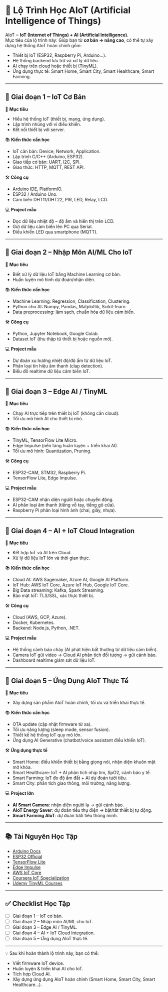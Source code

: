 # 🚀 Lộ Trình Học AIoT (Artificial Intelligence of Things)

AIoT = **IoT (Internet of Things) + AI (Artificial Intelligence)**.  
Mục tiêu của lộ trình này: Giúp bạn từ **cơ bản → nâng cao**, có thể tự xây dựng hệ thống AIoT hoàn chỉnh gồm:
- Thiết bị IoT (ESP32, Raspberry Pi, Arduino…).
- Hệ thống backend lưu trữ và xử lý dữ liệu.
- AI chạy trên cloud hoặc thiết bị (TinyML).
- Ứng dụng thực tế: Smart Home, Smart City, Smart Healthcare, Smart Farming.

---

## 📌 Giai đoạn 1 – IoT Cơ Bản

🎯 **Mục tiêu**
- Hiểu hệ thống IoT (thiết bị, mạng, ứng dụng).
- Lập trình nhúng với vi điều khiển.
- Kết nối thiết bị với server.

📚 **Kiến thức cần học**
- IoT căn bản: Device, Network, Application.
- Lập trình C/C++ (Arduino, ESP32).
- Giao tiếp cơ bản: UART, I2C, SPI.
- Giao thức: HTTP, MQTT, REST API.

🛠 **Công cụ**
- Arduino IDE, PlatformIO.
- ESP32 / Arduino Uno.
- Cảm biến DHT11/DHT22, PIR, LED, Relay, LCD.

💻 **Project mẫu**
- Đọc dữ liệu nhiệt độ – độ ẩm và hiển thị trên LCD.
- Gửi dữ liệu cảm biến lên PC qua Serial.
- Điều khiển LED qua smartphone (MQTT).

---

## 📌 Giai đoạn 2 – Nhập Môn AI/ML Cho IoT

🎯 **Mục tiêu**
- Biết xử lý dữ liệu IoT bằng Machine Learning cơ bản.
- Huấn luyện mô hình dự đoán/nhận diện.

📚 **Kiến thức cần học**
- Machine Learning: Regression, Classification, Clustering.
- Python cho AI: Numpy, Pandas, Matplotlib, Scikit-learn.
- Data preprocessing: làm sạch, chuẩn hóa dữ liệu cảm biến.

🛠 **Công cụ**
- Python, Jupyter Notebook, Google Colab.
- Dataset IoT (thu thập từ thiết bị hoặc nguồn mở).

💻 **Project mẫu**
- Dự đoán xu hướng nhiệt độ/độ ẩm từ dữ liệu IoT.
- Phân loại tín hiệu âm thanh (clap detection).
- Biểu đồ realtime dữ liệu cảm biến IoT.

---

## 📌 Giai đoạn 3 – Edge AI / TinyML

🎯 **Mục tiêu**
- Chạy AI trực tiếp trên thiết bị IoT (không cần cloud).
- Tối ưu mô hình AI cho thiết bị nhỏ.

📚 **Kiến thức cần học**
- TinyML, TensorFlow Lite Micro.
- Edge Impulse (nền tảng huấn luyện + triển khai AI).
- Tối ưu mô hình: Quantization, Pruning.

🛠 **Công cụ**
- ESP32-CAM, STM32, Raspberry Pi.
- TensorFlow Lite, Edge Impulse.

💻 **Project mẫu**
- ESP32-CAM nhận diện người hoặc chuyển động.
- AI phân loại âm thanh (tiếng vỗ tay, tiếng gõ cửa).
- Raspberry Pi phân loại hình ảnh (chai, giấy, nhựa).

---

## 📌 Giai đoạn 4 – AI + IoT Cloud Integration

🎯 **Mục tiêu**
- Kết hợp IoT và AI trên Cloud.
- Xử lý dữ liệu IoT lớn và thời gian thực.

📚 **Kiến thức cần học**
- Cloud AI: AWS Sagemaker, Azure AI, Google AI Platform.
- IoT Hub: AWS IoT Core, Azure IoT Hub, Google IoT Core.
- Big Data streaming: Kafka, Spark Streaming.
- Bảo mật IoT: TLS/SSL, xác thực thiết bị.

🛠 **Công cụ**
- Cloud (AWS, GCP, Azure).
- Docker, Kubernetes.
- Backend: Node.js, Python, .NET.

💻 **Project mẫu**
- Hệ thống cảnh báo cháy (AI phát hiện bất thường từ dữ liệu cảm biến).
- Camera IoT gửi video → Cloud AI phân tích đối tượng → gửi cảnh báo.
- Dashboard realtime giám sát dữ liệu IoT.

---

## 📌 Giai đoạn 5 – Ứng Dụng AIoT Thực Tế

🎯 **Mục tiêu**
- Xây dựng sản phẩm AIoT hoàn chỉnh, tối ưu và triển khai thực tế.

📚 **Kiến thức cần học**
- OTA update (cập nhật firmware từ xa).
- Tối ưu năng lượng (sleep mode, sensor fusion).
- Thiết kế hệ thống IoT quy mô lớn.
- Ứng dụng AI Generative (chatbot/voice assistant điều khiển IoT).

🛠 **Ứng dụng thực tế**
- Smart Home: điều khiển thiết bị bằng giọng nói, nhận diện khuôn mặt mở khóa.
- Smart Healthcare: IoT + AI phân tích nhịp tim, SpO2, cảnh báo y tế.
- Smart Farming: IoT đo độ ẩm đất + AI dự đoán tưới tiêu.
- Smart City: phân tích giao thông, môi trường, năng lượng.

💻 **Project lớn**
- **AI Smart Camera**: nhận diện người lạ → gửi cảnh báo.
- **AIoT Energy Saver**: dự đoán tiêu thụ điện → bật/tắt thiết bị tự động.
- **Smart Farming AIoT**: dự đoán tưới tiêu thông minh.

---

## 📚 Tài Nguyên Học Tập

- [Arduino Docs](https://docs.arduino.cc/)  
- [ESP32 Official](https://docs.espressif.com/)  
- [TensorFlow Lite](https://www.tensorflow.org/lite)  
- [Edge Impulse](https://edgeimpulse.com/)  
- [AWS IoT Core](https://aws.amazon.com/iot-core/)  
- [Coursera IoT Specialization](https://www.coursera.org/specializations/iot)  
- [Udemy TinyML Courses](https://www.udemy.com/topic/tinyml/)  

---

## ✅ Checklist Học Tập

- [ ] Giai đoạn 1 – IoT cơ bản.  
- [ ] Giai đoạn 2 – Nhập môn AI/ML cho IoT.  
- [ ] Giai đoạn 3 – Edge AI / TinyML.  
- [ ] Giai đoạn 4 – AI + IoT Cloud Integration.  
- [ ] Giai đoạn 5 – Ứng dụng AIoT thực tế.  

---

💡 Sau khi hoàn thành lộ trình này, bạn có thể:
- Viết firmware IoT device.  
- Huấn luyện & triển khai AI cho IoT.  
- Tích hợp Cloud AI.  
- Xây dựng ứng dụng AIoT hoàn chỉnh (Smart Home, Smart City, Smart Healthcare...).  
